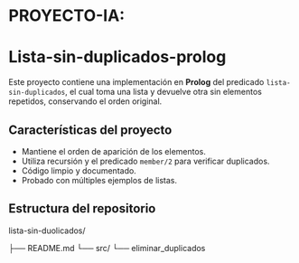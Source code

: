 #  PROYECTO-IA:
# Lista-sin-duplicados-prolog
 
 Este proyecto contiene una implementación en **Prolog** del predicado `lista-sin-duplicados`, el cual toma una lista y devuelve otra sin elementos repetidos, conservando el orden original.

## Características del proyecto

- Mantiene el orden de aparición de los elementos.
- Utiliza recursión y el predicado `member/2` para verificar duplicados.
- Código limpio y documentado.
- Probado con múltiples ejemplos de listas.

## Estructura del repositorio
 lista-sin-duolicados/

├── README.md
└── src/
└── eliminar_duplicados 
